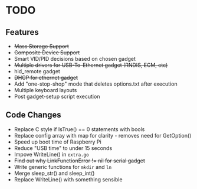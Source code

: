 # TODO

## Features
* ~~Mass Storage Support~~
* ~~Composite Device Support~~
* Smart VID/PID decisions based on chosen gadget
* ~~Multiple drivers for USB-To-Ethernet gadget (RNDIS, ECM, etc)~~
* hid_remote gadget
* ~~DHCP for ethernet gadget~~
* Add "one-stop-shop" mode that deletes options.txt after execution
* Multiple keyboard layouts
* Post gadget-setup script execution

## Code Changes
* Replace C style if IsTrue() == 0 statements with bools
* Replace config array with map for clarity - removes need for GetOption()
* Speed up boot time of Raspberry Pi
* Reduce "USB time" to under 15 seconds
* Impove WriteLine() in `extra.go`
* ~~Find out why LinkFunctionError != nil for serial gadget~~
* Write generic functions for `mkdir` and `ln`
* Merge sleep_str() and sleep_int()
* Replace WriteLine() with something sensible
